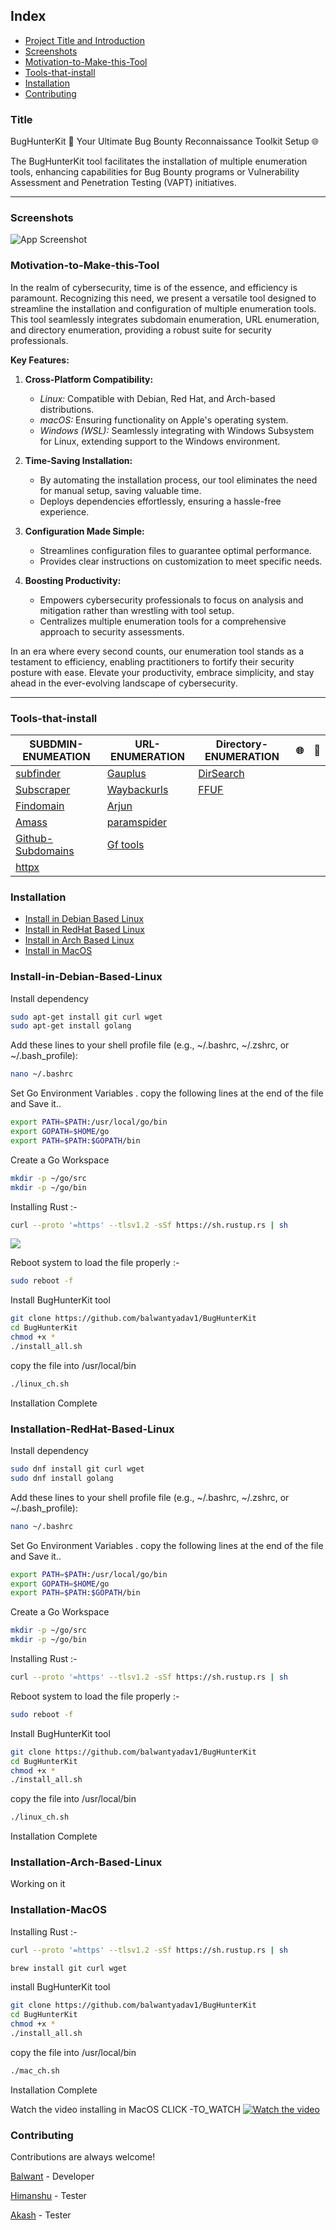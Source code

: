 
## Index

* [Project Title and Introduction](#Title)
* [Screenshots](#Screenshots)
* [Motivation-to-Make-this-Tool](#Motivation-to-Make-this-Tool)
* [Tools-that-install](#Tools-that-install)
* [Installation](#Installation)
* [Contributing](#Contributing)

### Title

BugHunterKit 
🚀 Your Ultimate Bug Bounty Reconnaissance Toolkit Setup 🌐

The BugHunterKit tool facilitates the installation of multiple enumeration tools, enhancing capabilities for Bug Bounty programs or Vulnerability Assessment and Penetration Testing (VAPT) initiatives.

____
### Screenshots

![App Screenshot](https://img.playbook.com/3N_q45wL0FA6IAmAoXKNHnDvxsDckOA5KacwHL2cwuU/Z3M6Ly9wbGF5Ym9v/ay1hc3NldHMtcHVi/bGljL2M0N2ViYzMy/LTE3YjYtNDM5ZC1h/ODM2LTNlZDE5ODlm/NTM5Ng)


### Motivation-to-Make-this-Tool


In the realm of cybersecurity, time is of the essence, and efficiency is paramount. Recognizing this need, we present a versatile tool designed to streamline the installation and configuration of multiple enumeration tools. This tool seamlessly integrates subdomain enumeration, URL enumeration, and directory enumeration, providing a robust suite for security professionals.

**Key Features:**

1. **Cross-Platform Compatibility:**
   - *Linux:* Compatible with Debian, Red Hat, and Arch-based distributions.
   - *macOS:* Ensuring functionality on Apple's operating system.
   - *Windows (WSL):* Seamlessly integrating with Windows Subsystem for Linux, extending support to the Windows environment.

2. **Time-Saving Installation:**
   - By automating the installation process, our tool eliminates the need for manual setup, saving valuable time.
   - Deploys dependencies effortlessly, ensuring a hassle-free experience.

3. **Configuration Made Simple:**
   - Streamlines configuration files to guarantee optimal performance.
   - Provides clear instructions on customization to meet specific needs.

4. **Boosting Productivity:**
   - Empowers cybersecurity professionals to focus on analysis and mitigation rather than wrestling with tool setup.
   - Centralizes multiple enumeration tools for a comprehensive approach to security assessments.

In an era where every second counts, our enumeration tool stands as a testament to efficiency, enabling practitioners to fortify their security posture with ease. Elevate your productivity, embrace simplicity, and stay ahead in the ever-evolving landscape of cybersecurity.

---

### Tools-that-install


SUBDMIN-ENUMEATION | URL-ENUMERATION | Directory-ENUMERATION | 🌐 | 🚀 |
|---|---|---|---|---|
| [subfinder](https://github.com/projectdiscovery/subfinder.git) | [Gauplus](https://github.com/bp0lr/gauplus.git) | [DirSearch](https://github.com/maurosoria/dirsearch.git) |
| [Subscraper](https://github.com/m8sec/subscraper.git) | [Waybackurls](https://github.com/tomnomnom/waybackurls.git)  | [FFUF](https://github.com/ffuf/ffuf.git) |
| [Findomain](https://github.com/Findomain/Findomain.git) | [Arjun](https://github.com/s0md3v/Arjun.git)  |
| [Amass](https://github.com/owasp-amass/amass.git) | [paramspider](https://github.com/devanshbatham/ParamSpider.git)  | 
| [Github-Subdomains](https://github.com/gwen001/github-subdomains.git) | [Gf tools](https://github.com/gogf/gf.git)  |
| [httpx](https://github.com/projectdiscovery/httpx.git) |   

### Installation

* [Install in Debian Based Linux](#Install-in-Debian-Based-Linux)
* [Install in RedHat Based Linux](#Installation-RedHat-Based-Linux)
* [Install in Arch Based Linux](#Installation-Arch-Based-Linux)
* [Install in MacOS](#Installation-MacOS)






### Install-in-Debian-Based-Linux

Install dependency

```bash
sudo apt-get install git curl wget
sudo apt-get install golang
```
Add these lines to your shell profile file (e.g., ~/.bashrc, ~/.zshrc, or ~/.bash_profile):
```bash
nano ~/.bashrc 
```
Set Go Environment Variables . copy the following lines at the end of the file and Save it..

```bash
export PATH=$PATH:/usr/local/go/bin
export GOPATH=$HOME/go
export PATH=$PATH:$GOPATH/bin
```
Create a Go Workspace
```bash
mkdir -p ~/go/src
mkdir -p ~/go/bin
```
Installing Rust :- 
```bash
curl --proto '=https' --tlsv1.2 -sSf https://sh.rustup.rs | sh
```
![](https://img.playbook.com/51c2YBFnKFWU1F2Lr3QLq2WlyTE9hdMN9SF3eWsPjss/Z3M6Ly9wbGF5Ym9v/ay1hc3NldHMtcHVi/bGljLzNmYzFjNmFh/LWQwZjMtNDhhMi1i/OTUyLWY5ZTJjZTIx/YzZjOA)

Reboot system to load the file properly :- 
```bash
sudo reboot -f
```
Install BugHunterKit tool
```bash
git clone https://github.com/balwantyadav1/BugHunterKit
cd BugHunterKit
chmod +x *
./install_all.sh 
```
copy the file into /usr/local/bin
```bash
./linux_ch.sh
```
Installation Complete

### Installation-RedHat-Based-Linux 

Install dependency

```bash
sudo dnf install git curl wget
sudo dnf install golang 
```
Add these lines to your shell profile file (e.g., ~/.bashrc, ~/.zshrc, or ~/.bash_profile):
```bash
nano ~/.bashrc 
```
Set Go Environment Variables . copy the following lines at the end of the file and Save it..

```bash
export PATH=$PATH:/usr/local/go/bin
export GOPATH=$HOME/go
export PATH=$PATH:$GOPATH/bin
```
Create a Go Workspace
```bash
mkdir -p ~/go/src
mkdir -p ~/go/bin
```
Installing Rust :- 
```bash
curl --proto '=https' --tlsv1.2 -sSf https://sh.rustup.rs | sh
```


Reboot system to load the file properly :- 
```bash
sudo reboot -f
```
Install BugHunterKit tool
```bash
git clone https://github.com/balwantyadav1/BugHunterKit
cd BugHunterKit
chmod +x *
./install_all.sh 
```
copy the file into /usr/local/bin
```bash
./linux_ch.sh
```
Installation Complete

### Installation-Arch-Based-Linux 
Working on it 

### Installation-MacOS 
Installing Rust :- 
```bash
curl --proto '=https' --tlsv1.2 -sSf https://sh.rustup.rs | sh
```
```bash
brew install git curl wget
```
install BugHunterKit tool
```bash
git clone https://github.com/balwantyadav1/BugHunterKit
cd BugHunterKit
chmod +x *
./install_all.sh 
```
copy the file into /usr/local/bin
```bash
./mac_ch.sh
```
Installation Complete

Watch the video installing in MacOS CLICK -TO_WATCH
[![Watch the video](https://img.playbook.com/BYS6t0SAEWVul9KEyJPmMZnD0DD7uXIDNuSr3uaXTZ8/Z3M6Ly9wbGF5Ym9v/ay1hc3NldHMtcHVi/bGljL2Y1NjQ2OWEy/LTM1ZDgtNGJmMi05/MGJiLTQzZDg3Mzlh/NzYzOA)](https://youtu.be/pHHNd5rXzVM)

### Contributing

Contributions are always welcome!


[Balwant](https://github.com/balwantyadav1)  - Developer

[Himanshu](https://github.com/Himanshu-sahare)  - Tester

[Akash](https://github.com/guru024)  - Tester